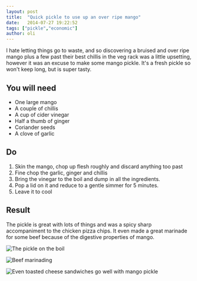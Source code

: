 ```yaml
---
layout: post
title:  "Quick pickle to use up an over ripe mango"
date:   2014-07-27 19:22:52
tags: ["pickle","economic"]
author: oli
---
```


I hate letting things go to waste, and so discovering a bruised and over ripe mango plus a few past their best chillis in the veg rack was a little upsetting, however it was an excuse to make some mango pickle.  It's a fresh pickle so won't keep long, but is super tasty.


## You will need

* One large mango
* A couple of chillis
* A cup of cider vinegar
* Half a thumb of ginger
* Coriander seeds
* A clove of garlic


## Do

1. Skin the mango, chop up flesh roughly and discard anything too past
2. Fine chop the garlic, ginger and chillis
3. Bring the vinegar to the boil and dump in all the ingredients.
4. Pop a lid on it and reduce to a gentle simmer for 5 minutes.
5. Leave it to cool


## Result

The pickle is great with lots of things and was a spicy sharp accompaniment to the chicken pizza chips.  It even made a great marinade for some beef because of the digestive properties of mango.

![The pickle on the boil](https://lh6.googleusercontent.com/-MtBKvovmh14/U9KlBQ5EPQI/AAAAAAAAE-U/bkhaj5a-ae8/w497-h663-no/IMG_20140725_194035.jpg "The pickle on the boil")

![Beef marinading](https://lh5.googleusercontent.com/-qpZIA-GO8RA/U9TyYoN6KzI/AAAAAAAAFFA/9ZMH-wm-wLA/w884-h663-no/IMG_20140727_133517.jpg "Beef marinading")

![Even toasted cheese sandwiches go well with mango pickle](https://lh3.googleusercontent.com/-DdTzN1ore8g/U9Tx6immYfI/AAAAAAAAFEo/OOWT2i2Zgxg/w497-h663-no/IMG_20140727_133146.jpg "Even toasted cheese sandwiches go well with mango pickle")